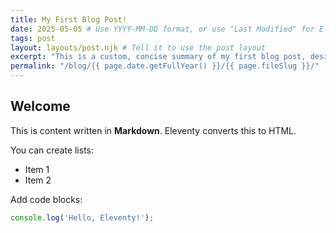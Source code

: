 ```yaml
---
title: My First Blog Post!
date: 2025-05-05 # Use YYYY-MM-DD format, or use "Last Modified" for Eleventy to use file mod date
tags: post
layout: layouts/post.njk # Tell it to use the post layout
excerpt: "This is a custom, concise summary of my first blog post, designed to grab the reader's attention on the blog listing page."
permalink: "/blog/{{ page.date.getFullYear() }}/{{ page.fileSlug }}/"
---
```


## Welcome

This is content written in **Markdown**. Eleventy converts this to HTML.

You can create lists:
* Item 1
* Item 2

Add code blocks:
```js
console.log('Hello, Eleventy!');
```